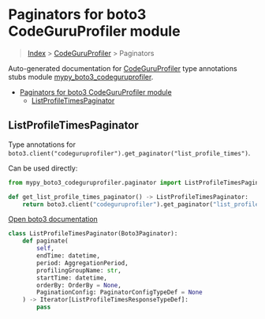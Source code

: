 # Paginators for boto3 CodeGuruProfiler module

> [Index](../README.md) > [CodeGuruProfiler](./README.md) > Paginators

Auto-generated documentation for [CodeGuruProfiler](https://boto3.amazonaws.com/v1/documentation/api/latest/reference/services/codeguruprofiler.html#CodeGuruProfiler)
type annotations stubs module [mypy_boto3_codeguruprofiler](https://pypi.org/project/mypy-boto3-codeguruprofiler/).

- [Paginators for boto3 CodeGuruProfiler module](#paginators-for-boto3-codeguruprofiler-module)
  - [ListProfileTimesPaginator](#listprofiletimespaginator)

## ListProfileTimesPaginator

Type annotations for `boto3.client("codeguruprofiler").get_paginator("list_profile_times")`.

Can be used directly:

```python
from mypy_boto3_codeguruprofiler.paginator import ListProfileTimesPaginator

def get_list_profile_times_paginator() -> ListProfileTimesPaginator:
    return boto3.client("codeguruprofiler").get_paginator("list_profile_times")
```

[Open boto3 documentation](https://boto3.amazonaws.com/v1/documentation/api/latest/reference/services/codeguruprofiler.html#CodeGuruProfiler.Paginator.ListProfileTimes)

```python
class ListProfileTimesPaginator(Boto3Paginator):
    def paginate(
        self,
        endTime: datetime,
        period: AggregationPeriod,
        profilingGroupName: str,
        startTime: datetime,
        orderBy: OrderBy = None,
        PaginationConfig: PaginatorConfigTypeDef = None
    ) -> Iterator[ListProfileTimesResponseTypeDef]:
        pass
```